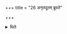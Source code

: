 +++
title = "26 अनृतदूतम् ब्रुवते"

+++

<details><summary>थिते</summary>

अनृतदूतं ब्रुवते २६
</details>
